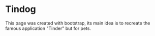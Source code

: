 # Tindog
This page was created with bootstrap, its main idea is to recreate the famous application "Tinder" but for pets.
